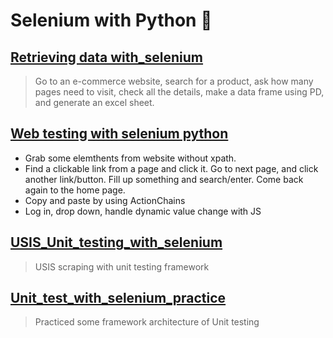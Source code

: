 # Selenium with Python 🐍

## [Retrieving data with_selenium](https://github.com/moinshawon/test-automation/blob/master/Selenium_Automation/retrieving_data_with_selenium.ipynb)
> Go to an e-commerce website, search for a product, ask how many pages need to visit, check all the details, make a data frame using PD, and generate an excel sheet.

## [Web testing with selenium python](https://github.com/moinshawon/test-automation/blob/master/Selenium_Automation/web%20testing%20with%20selenium%20python.ipynb)
  - Grab some elemthents from website without xpath.
  - Find a clickable link from a page and click it. Go to next page, and click another link/button. Fill up something and search/enter. Come back again to the home page.
  - Copy and paste by using ActionChains
  - Log in, drop down, handle dynamic value change with JS

## [USIS_Unit_testing_with_selenium](https://github.com/moinshawon/test-automation/tree/master/Selenium_Automation/USIS_Unit_testing_with_selenium)
> USIS scraping with unit testing framework

## [Unit_test_with_selenium_practice](https://github.com/moinshawon/test-automation/tree/master/Selenium_Automation/web%20scraping_unit%20test_selenium)
> Practiced some framework architecture of Unit testing

